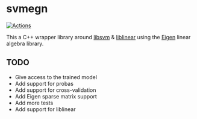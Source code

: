 # svmegn

[![Actions](https://github.com/bloomen/svmegn/actions/workflows/svmegn-tests.yml/badge.svg?branch=main)](https://github.com/bloomen/svmegn/actions/workflows/svmegn-tests.yml?query=branch%3Amain)

This a C++ wrapper library around [libsvm](https://www.csie.ntu.edu.tw/~cjlin/libsvm/) & [liblinear](https://www.csie.ntu.edu.tw/~cjlin/liblinear/) using the [Eigen](https://eigen.tuxfamily.org) linear algebra library.

## TODO

* Give access to the trained model
* Add support for probas
* Add support for cross-validation
* Add Eigen sparse matrix support
* Add more tests
* Add support for liblinear
